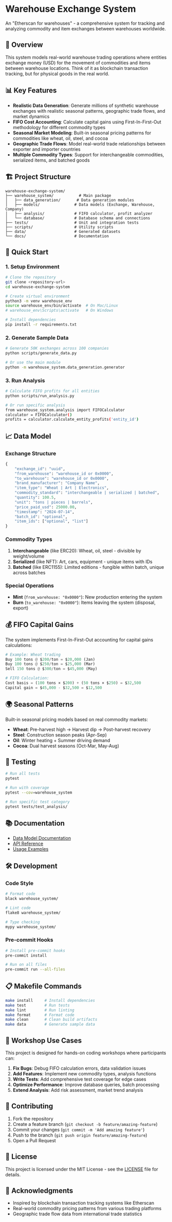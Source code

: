 # Warehouse Exchange System

An "Etherscan for warehouses" - a comprehensive system for tracking and analyzing commodity and item exchanges between warehouses worldwide.

## 🚀 Overview

This system models real-world warehouse trading operations where entities exchange money (USD) for the movement of commodities and items between warehouse locations. Think of it as blockchain transaction tracking, but for physical goods in the real world.

## 📊 Key Features

- **Realistic Data Generation**: Generate millions of synthetic warehouse exchanges with realistic seasonal patterns, geographic trade flows, and market dynamics
- **FIFO Cost Accounting**: Calculate capital gains using First-In-First-Out methodology for different commodity types
- **Seasonal Market Modeling**: Built-in seasonal pricing patterns for commodities like wheat, oil, steel, and cocoa
- **Geographic Trade Flows**: Model real-world trade relationships between exporter and importer countries
- **Multiple Commodity Types**: Support for interchangeable commodities, serialized items, and batched goods

## 🏗️ Project Structure

```
warehouse-exchange-system/
├── warehouse_system/           # Main package
│   ├── data_generation/       # Data generation modules
│   ├── models/               # Data models (Exchange, Warehouse, Company)
│   ├── analysis/             # FIFO calculator, profit analyzer
│   └── database/             # Database schema and connections
├── tests/                    # Unit and integration tests
├── scripts/                  # Utility scripts
├── data/                     # Generated datasets
└── docs/                     # Documentation
```

## 🔧 Quick Start

### 1. Setup Environment

```bash
# Clone the repository
git clone <repository-url>
cd warehouse-exchange-system

# Create virtual environment
python3 -m venv warehouse_env
source warehouse_env/bin/activate  # On Mac/Linux
# warehouse_env\Scripts\activate   # On Windows

# Install dependencies
pip install -r requirements.txt
```

### 2. Generate Sample Data

```bash
# Generate 50K exchanges across 100 companies
python scripts/generate_data.py

# Or use the main module
python -m warehouse_system.data_generation.generator
```

### 3. Run Analysis

```bash
# Calculate FIFO profits for all entities
python scripts/run_analysis.py

# Or run specific analysis
from warehouse_system.analysis import FIFOCalculator
calculator = FIFOCalculator()
profits = calculator.calculate_entity_profits('entity_id')
```

## 📈 Data Model

### Exchange Structure
```python
{
    "exchange_id": "uuid",
    "from_warehouse": "warehouse_id or 0x0000",
    "to_warehouse": "warehouse_id or 0x0000", 
    "brand_manufacturer": "Company Name",
    "item_type": "Wheat | Art | Electronics",
    "commodity_standard": "interchangeable | serialized | batched",
    "quantity": 100.5,
    "unit": "tons | pieces | barrels",
    "price_paid_usd": 25000.00,
    "timestamp": "2024-07-14",
    "batch_id": "optional",
    "item_ids": ["optional", "list"]
}
```

### Commodity Types

1. **Interchangeable** (like ERC20): Wheat, oil, steel - divisible by weight/volume
2. **Serialized** (like NFT): Art, cars, equipment - unique items with IDs  
3. **Batched** (like ERC1155): Limited editions - fungible within batch, unique across batches

### Special Operations

- **Mint** (`from_warehouse: "0x0000"`): New production entering the system
- **Burn** (`to_warehouse: "0x0000"`): Items leaving the system (disposal, export)

## 💰 FIFO Capital Gains

The system implements First-In-First-Out accounting for capital gains calculations:

```python
# Example: Wheat trading
Buy 100 tons @ $200/ton = $20,000 (Jan)
Buy 100 tons @ $250/ton = $25,000 (Mar)
Sell 150 tons @ $300/ton = $45,000 (May)

# FIFO Calculation:
Cost basis = (100 tons × $200) + (50 tons × $250) = $32,500
Capital gain = $45,000 - $32,500 = $12,500
```

## 🌍 Seasonal Patterns

Built-in seasonal pricing models based on real commodity markets:

- **Wheat**: Pre-harvest high → Harvest dip → Post-harvest recovery
- **Steel**: Construction season peaks (Apr-Sep)
- **Oil**: Winter heating + Summer driving demand
- **Cocoa**: Dual harvest seasons (Oct-Mar, May-Aug)

## 🧪 Testing

```bash
# Run all tests
pytest

# Run with coverage
pytest --cov=warehouse_system

# Run specific test category
pytest tests/test_analysis/
```

## 📚 Documentation

- [Data Model Documentation](docs/data_model.md)
- [API Reference](docs/api.md)
- [Usage Examples](docs/examples/)

## 🛠️ Development

### Code Style
```bash
# Format code
black warehouse_system/

# Lint code  
flake8 warehouse_system/

# Type checking
mypy warehouse_system/
```

### Pre-commit Hooks
```bash
# Install pre-commit hooks
pre-commit install

# Run on all files
pre-commit run --all-files
```

## 📋 Makefile Commands

```bash
make install     # Install dependencies
make test        # Run tests
make lint        # Run linting
make format      # Format code
make clean       # Clean build artifacts
make data        # Generate sample data
```

## 🎯 Workshop Use Cases

This project is designed for hands-on coding workshops where participants can:

1. **Fix Bugs**: Debug FIFO calculation errors, data validation issues
2. **Add Features**: Implement new commodity types, analysis functions
3. **Write Tests**: Add comprehensive test coverage for edge cases
4. **Optimize Performance**: Improve database queries, batch processing
5. **Extend Analysis**: Add risk assessment, market trend analysis

## 🤝 Contributing

1. Fork the repository
2. Create a feature branch (`git checkout -b feature/amazing-feature`)
3. Commit your changes (`git commit -m 'Add amazing feature'`)
4. Push to the branch (`git push origin feature/amazing-feature`)
5. Open a Pull Request

## 📄 License

This project is licensed under the MIT License - see the [LICENSE](LICENSE) file for details.

## 🙏 Acknowledgments

- Inspired by blockchain transaction tracking systems like Etherscan
- Real-world commodity pricing patterns from various trading platforms
- Geographic trade flow data from international trade statistics